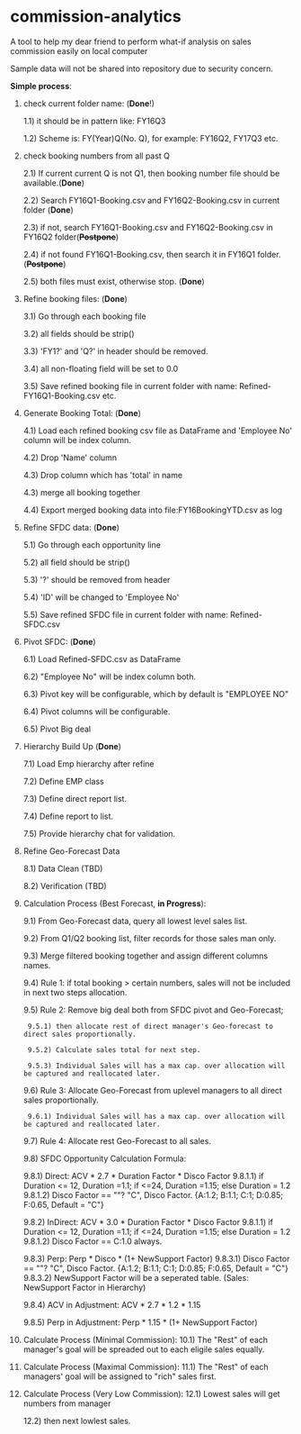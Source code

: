 # commission-analytics
A tool to help my dear friend to perform what-if analysis on sales commission easily on local computer

Sample data will not be shared into repository due to security concern.

**Simple process**:

1) check current folder name: (**Done**!)

    1.1) it should be in pattern like: FY16Q3
    
    1.2) Scheme is: FY(Year)Q(No. Q), for example: FY16Q2, FY17Q3 etc.
    
2) check booking numbers from all past Q

    2.1) If current current Q is not Q1, then booking number file should be available.(**Done**)
    
    2.2) Search FY16Q1-Booking.csv and FY16Q2-Booking.csv in current folder (**Done**)
    
    2.3) if not, search FY16Q1-Booking.csv and FY16Q2-Booking.csv in FY16Q2 folder(**~~Postpone~~**)
    
    2.4) if not found FY16Q1-Booking.csv, then search it in FY16Q1 folder.(**~~Postpone~~**)
    
    2.5) both files must exist, otherwise stop. (**Done**)
    
3) Refine booking files: (**Done**)

    3.1) Go through each booking file
    
    3.2) all fields should be strip()
    
    3.3) 'FY1?' and 'Q?' in header should be removed.
    
    3.4) all non-floating field will be set to 0.0
    
    3.5) Save refined booking file in current folder with name: Refined-FY16Q1-Booking.csv etc.
    
4) Generate Booking Total: (**Done**)

    4.1) Load each refined booking csv file as DataFrame and 'Employee No' column will be index column.
    
    4.2) Drop 'Name' column
    
    4.3) Drop column which has 'total' in name
    
    4.3) merge all booking together
    
    4.4) Export merged booking data into file:FY16BookingYTD.csv as log
    
5) Refine SFDC data: (**Done**)

    5.1) Go through each opportunity line
    
    5.2) all field should be strip()
    
    5.3) '?' should be removed from header
    
    5.4) 'ID' will be changed to 'Employee No'
    
    5.5) Save refined SFDC file in current folder with name: Refined-SFDC.csv
    
6) Pivot SFDC: (**Done**)

    6.1) Load Refined-SFDC.csv as DataFrame
    
    6.2) "Employee No" will be index column both.
    
    6.3) Pivot key will be configurable, which by default is "EMPLOYEE NO"
    
    6.4) Pivot columns will be configurable.
    
    6.5) Pivot Big deal
    
7) Hierarchy Build Up (**Done**)
    
    7.1) Load Emp hierarchy after refine
    
    7.2) Define EMP class
    
    7.3) Define direct report list.
    
    7.4) Define report to list.
    
    7.5) Provide hierarchy chat for validation.

8) Refine Geo-Forecast Data

    8.1) Data Clean (TBD)
    
    8.2) Verification (TBD)
    
9) Calculation Process (Best Forecast, **in Progress**):
    
    9.1) From Geo-Forecast data, query all lowest level sales list.
    
    9.2) From Q1/Q2 booking list, filter records for those sales man only.
    
    9.3) Merge filtered booking together and assign different columns names.
    
    9.4) Rule 1: if total booking > certain numbers, sales will not be included in next two steps allocation.
    
    9.5) Rule 2: Remove big deal both from SFDC pivot and Geo-Forecast; 
    
        9.5.1) then allocate rest of direct manager's Geo-forecast to direct sales proportionally.
        
        9.5.2) Calculate sales total for next step.
        
        9.5.3) Individual Sales will has a max cap. over allocation will be captured and reallocated later.
    
    9.6) Rule 3: Allocate Geo-Forecast from uplevel managers to all direct sales proportionally.
        
        9.6.1) Individual Sales will has a max cap. over allocation will be captured and reallocated later.
    
    9.7) Rule 4: Allocate rest Geo-Forecast to all sales.
    
    9.8) SFDC Opportunity Calculation Formula:
    
    9.8.1) Direct: ACV * 2.7 * Duration Factor * Disco Factor
    9.8.1.1) if Duration <= 12, Duration =1.1; if <=24, Duration =1.15; else Duration = 1.2
    9.8.1.2) Disco Factor == ""? "C", Disco Factor. {A:1.2; B:1.1; C:1; D:0.85; F:0.65, Default = "C"}
    
    9.8.2) InDirect: ACV * 3.0 * Duration Factor * Disco Factor
    9.8.1.1) if Duration <= 12, Duration =1.1; if <=24, Duration =1.15; else Duration = 1.2
    9.8.1.2) Disco Factor == C:1.0 always.
    
    9.8.3) Perp: Perp * Disco * (1+ NewSupport Factor)
    9.8.3.1) Disco Factor == ""? "C", Disco Factor. {A:1.2; B:1.1; C:1; D:0.85; F:0.65, Default = "C"}
    9.8.3.2) NewSupport Factor will be a seperated table. (Sales: NewSupport Factor in Hierarchy)
    
    9.8.4) ACV in Adjustment: ACV * 2.7 * 1.2 * 1.15
    
    9.8.5) Perp in Adjustment: Perp * 1.15 * (1+ NewSupport Factor)
    
    
    
10) Calculate Process (Minimal Commission):
    10.1) The "Rest" of each manager's goal will be spreaded out to each eligile sales equally.
    
11) Calculate Process (Maximal Commission):
    11.1) The "Rest" of each managers' goal will be assigned to "rich" sales first.
 
12) Calculate Process (Very Low Commission):
    12.1) Lowest sales will get numbers from manager
    
    12.2) then next lowlest sales.
    